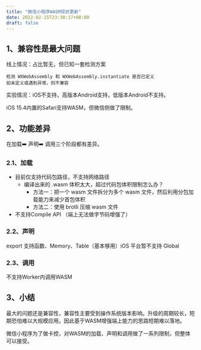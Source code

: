 ```yaml
---
title: "微信小程序WASM现状更新"
date: 2022-02-15T23:30:17+08:00
draft: false
---
```

## 1、兼容性是最大问题

线上情况：占比暂无，但已知一套检测方案

```
检测 WXWebAssembly 和 WXWebAssembly.instantiate 是否已定义
如未定义或遇到异常，则不兼容
```
实验情况：iOS不支持，高版本Android支持，低版本Android不支持。

iOS 15.4内置的Safari支持WASM，但微信侧做了限制。

## 2、功能差异
在加载➡️ 声明➡️ 调用三个阶段都有差异。

### 2.1、加载
* 目前仅支持代码包路径，不支持网络路径
    * 编译出来的 .wasm 体积太大，超过代码包体积限制怎么办？
        * 方法一：把一个 wasm 文件拆分为多个 wasm 文件，然后利用分包加载能力来减少首包体积
        * 方法二：使用 brotli 压缩 wasm 文件
* 不支持Compile API （端上无法做字节码增强了）

### 2.2、声明
export 支持函数、Memory、Table（基本够用）iOS 平台暂不支持 Global

### 2.3、调用
不支持Worker内调用WASM

## 3、小结
最大的问题还是兼容性，兼容性主要受到操作系统版本影响。升级的周期较长，短期恐怕难以大规模应用。因此基于WASM增强端上能力的思路短期难以落地。

微信小程序为了做卡控，对WASM的加载、声明和调用做了一系列限制，但整体可以接受。
